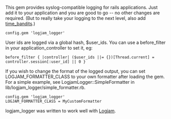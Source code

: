 This gem provides syslog-compatible logging for rails applications. Just add it to your application and you are good to go -- no other changes are required. (But to really take your logging to the next level, also add [time_bandits](http://github.com/skaes/time_bandits).)

    config.gem 'logjam_logger'

User ids are logged via a global hash, $user_ids. You can use a before_filter in your application_controller to set it, eg:

    before_filter { |controller| ($user_ids ||= {})[Thread.current] = controller.session[:user_id] || 0 }

If you wish to change the format of the logged output, you can set LOGJAM_FORMATTER_CLASS to your own formatter after loading the gem. For a simple example, see LogjamLogger::SimpleFormatter in lib/logjam_logger/simple_formatter.rb.

    config.gem 'logjam_logger'
    LOGJAM_FORMATTER_CLASS = MyCustomFormatter

logjam_logger was written to work well with [Logjam](http://github.com/alpinegizmo/logjam).
